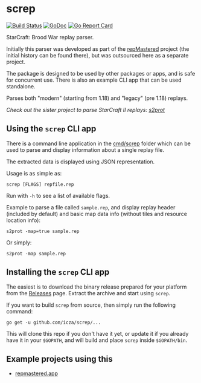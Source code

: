 # screp

[![Build Status](https://travis-ci.org/icza/screp.svg?branch=master)](https://travis-ci.org/icza/screp)
[![GoDoc](https://godoc.org/github.com/icza/screp?status.svg)](https://godoc.org/github.com/icza/screp)
[![Go Report Card](https://goreportcard.com/badge/github.com/icza/screp)](https://goreportcard.com/report/github.com/icza/screp)

StarCraft: Brood War replay parser.

Initially this parser was developed as part of the [repMastered](https://github.com/icza/repmastered)
project (the initial history can be found there), but was outsourced here as a separate project.

The package is designed to be used by other packages or apps, and is safe for concurrent use.
There is also an example CLI app that can be used standalone.

Parses both "modern" (starting from 1.18) and "legacy" (pre 1.18) replays.

_Check out the sister project to parse StarCraft II replays: [s2prot](https://github.com/icza/s2prot)_

## Using the `screp` CLI app

There is a command line application in the [cmd/screp](https://github.com/icza/screp/tree/master/cmd/screp) folder
which can be used to parse and display information about a single replay file.

The extracted data is displayed using JSON representation.

Usage is as simple as:

	screp [FLAGS] repfile.rep

Run with `-h` to see a list of available flags.

Example to parse a file called `sample.rep`, and display replay header (included by default)
and basic map data info (without tiles and resource location info):

	s2prot -map=true sample.rep

Or simply:

	s2prot -map sample.rep
	
## Installing the `screp` CLI app

The easiest is to download the binary release prepared for your platform from the [Releases](https://github.com/icza/screp/releases) page. Extract the archive and start using `screp`.

If you want to build `screp` from source, then simply run the following command:

	go get -u github.com/icza/screp/...

This will clone this repo if you don't have it yet, or update it if you already have it in your `$GOPATH`, and will build and place `screp` inside `$GOPATH/bin`.

## Example projects using this

- [repmastered.app](https://repmastered.app)

